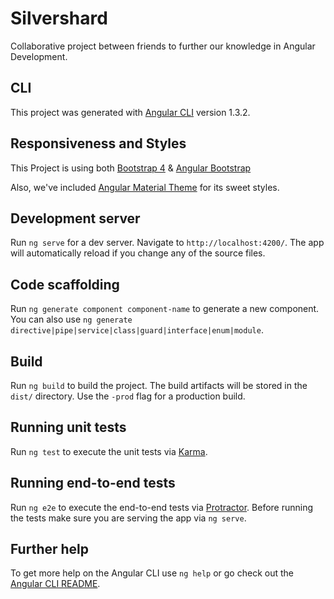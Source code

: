 # Silvershard
Collaborative project between friends to further our knowledge in Angular Development.

## CLI

This project was generated with [Angular CLI](https://github.com/angular/angular-cli) version 1.3.2.

## Responsiveness and Styles

This Project is using both [Bootstrap 4](https://getbootstrap.com/docs/4.0/layout/overview/) & [Angular Bootstrap](https://ng-bootstrap.github.io/#/components/accordion/api)

Also, we've included [Angular Material Theme](https://material.angular.io/components) for its sweet styles.

## Development server

Run `ng serve` for a dev server. Navigate to `http://localhost:4200/`. The app will automatically reload if you change any of the source files.

## Code scaffolding

Run `ng generate component component-name` to generate a new component. You can also use `ng generate directive|pipe|service|class|guard|interface|enum|module`.

## Build

Run `ng build` to build the project. The build artifacts will be stored in the `dist/` directory. Use the `-prod` flag for a production build.

## Running unit tests

Run `ng test` to execute the unit tests via [Karma](https://karma-runner.github.io).

## Running end-to-end tests

Run `ng e2e` to execute the end-to-end tests via [Protractor](http://www.protractortest.org/).
Before running the tests make sure you are serving the app via `ng serve`.

## Further help

To get more help on the Angular CLI use `ng help` or go check out the [Angular CLI README](https://github.com/angular/angular-cli/blob/master/README.md).
